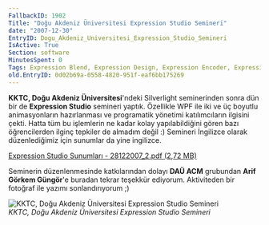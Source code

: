 ```yaml
---
FallbackID: 1902
Title: "Doğu Akdeniz Üniversitesi Expression Studio Semineri"
date: "2007-12-30"
EntryID: Dogu_Akdeniz_Universitesi_Expression_Studio_Semineri
IsActive: True
Section: software
MinutesSpent: 0
Tags: Expression Blend, Expression Design, Expression Encoder, Expression Media, Expression Studio, Expression Web, Seminer, WPF
old.EntryID: 0d02b69a-0558-4820-951f-eaf6bb175269
---
```

**KKTC, Doğu Akdeniz Üniversitesi**'ndeki Silverlight seminerinden sonra
dün bir de **Expression Studio** semineri yaptık. Özellikle WPF ile iki
ve üç boyutlu animasyonların hazırlanması ve programatik yönetimi
katılımcıların ilgisini çekti. Hatta tüm bu işlemlerin ne kadar kolay
yapılabildiğini gören bazı öğrencilerden ilginç tepkiler de almadım
değil :) Semineri İngilizce olarak düzenlediğimiz için sunumlar da yine
ingilizce.

[Expression Studio Sunumları - 28122007\_2.pdf (2,72
MB)](media/Dogu_Akdeniz_Universitesi_Expression_Studio_Semineri/28122007_2.pdf)

Seminerin düzenlenmesinde katkılarından dolayı **DAÜ ACM** grubundan
**Arif Görkem Güngör**'e buradan tekrar teşekkür ediyorum. Aktiviteden
bir fotoğraf ile yazımı sonlandırıyorum ;)

![KKTC, Doğu Akdeniz Üniversitesi Expression Studio
Semineri](media/Dogu_Akdeniz_Universitesi_Expression_Studio_Semineri/28122007_3.jpg)\
*KKTC, Doğu Akdeniz Üniversitesi Expression Studio Semineri*


